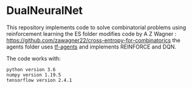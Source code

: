# DualNeuralNet

This repository implements code to solve combinatorial problems using reinforcement learning
the ES folder modifies code by A Z Wagner : https://github.com/zawagner22/cross-entropy-for-combinatorics
the agents folder uses [tf-agents](https://github.com/tensorflow/agents) and implements REINFORCE and DQN.

 The code works with:
 ```
 python version 3.6
 numpy version 1.19.5
 tensorflow version 2.4.1
 ```

